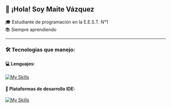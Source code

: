 ## 👋 ¡Hola! Soy Maite Vázquez

🎓 Estudiante de programación en la E.E.S.T. N°1  
📚 Siempre aprendiendo

---

### 🛠️ Tecnologías que manejo:

#### 💻 Lenguajes:
[![My Skills](https://skillicons.dev/icons?i=html,css,js,java,php,arduino,sql)](https://skillicons.dev)

#### 🧰 Plataformas de desarrollo IDE:
[![My Skills](https://skillicons.dev/icons?i=vscode,visualstudio)](https://skillicons.dev)


<!--
**MaiteVazquez8/MaiteVazquez8** is a ✨ _special_ ✨ repository because its `README.md` (this file) appears on your GitHub profile.

Here are some ideas to get you started:

- 🔭 I’m currently working on ...
- 🌱 I’m currently learning ...
- 👯 I’m looking to collaborate on ...
- 🤔 I’m looking for help with ...
- 💬 Ask me about ...
- 📫 How to reach me: ...
- 😄 Pronouns: ...
- ⚡ Fun fact: ...
-->
